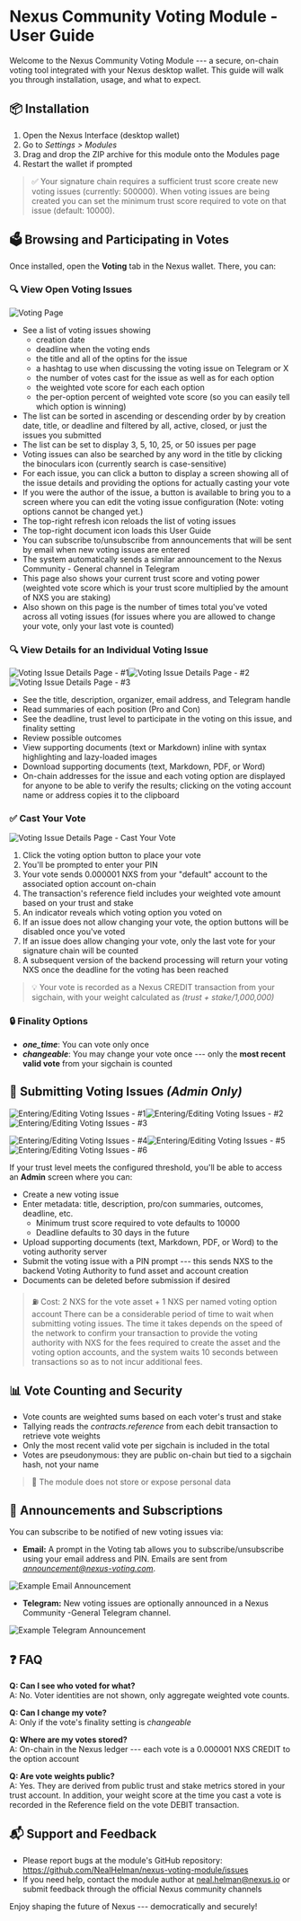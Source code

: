 # Nexus Community Voting Module - User Guide

Welcome to the Nexus Community Voting Module --- a secure, on-chain voting tool integrated with your Nexus desktop wallet. This guide will walk you through installation, usage, and what to expect.

## 📦 Installation

1.  Open the Nexus Interface (desktop wallet)
2.  Go to *Settings \> Modules*
3.  Drag and drop the ZIP archive for this module onto the Modules page
4.  Restart the wallet if prompted

> ✅ Your signature chain requires a sufficient trust score create new voting issues (currently: 500000).  When voting issues are being created you can set the minimum trust score required to vote on that issue (default: 10000).

## 🗳 Browsing and Participating in Votes

Once installed, open the **Voting** tab in the Nexus wallet. There, you can:

### 🔍 View Open Voting Issues

![Voting Page](https://raw.githubusercontent.com/NealHelman/nexus-voting-module/main/user_guide//screenshots/VotingPage.jpg)

- See a list of voting issues showing
  - creation date
  - deadline when the voting ends
  - the title and all of the optins for the issue
  - a hashtag to use when discussing the voting issue on Telegram or X
  - the number of votes cast for the issue as well as for each option
  - the weighted vote score for each each option
  - the per-option percent of weighted vote score (so you can easily tell which option is winning)
- The list can be sorted in ascending or descending order by by creation date, title, or deadline and filtered by all, active, closed, or just the issues you submitted
- The list can be set to display 3, 5, 10, 25, or 50 issues per page
- Voting issues can also be searched by any word in the title by clicking the binoculars icon (currently search is case-sensitive)
- For each issue, you can click a button to display a screen showing all of the issue details and providing the options for actually casting your vote
- If you were the author of the issue, a button is available to bring you to a screen where you can edit the voting issue configuration (Note: voting options cannot be changed yet.)
- The top-right refresh icon reloads the list of voting issues
- The top-right document icon loads this User Guide
- You can subscribe to/unsubscribe from announcements that will be sent by email when new voting issues are entered
- The system automatically sends a similar announcement to the Nexus Community - General channel in Telegram
- This page also shows your current trust score and voting power (weighted vote score which is your trust score multiplied by the amount of NXS you are staking)
- Also shown on this page is the number of times total you've voted across all voting issues (for issues where you are allowed to change your vote, only your last vote is counted)

### 🔍 View Details for an Individual Voting Issue

![Voting Issue Details Page - #1](https://raw.githubusercontent.com/NealHelman/nexus-voting-module/main/user_guide/screenshots/Issue-Details-Top.jpg)![Voting Issue Details Page - #2](https://raw.githubusercontent.com/NealHelman/nexus-voting-module/main/user_guide/screenshots/Issue-Details-Middle1.jpg)![Voting Issue Details Page - #3](https://raw.githubusercontent.com/NealHelman/nexus-voting-module/main/user_guide/screenshots/Issue-Details-Middle2.jpg)

- See the title, description, organizer, email address, and Telegram handle
- Read summaries of each position (Pro and Con)
- See the deadline, trust level to participate in the voting on this issue, and finality setting
- Review possible outcomes
- View supporting documents (text or Markdown) inline with syntax highlighting and lazy-loaded images
- Download supporting documents (text, Markdown, PDF, or Word)
- On-chain addresses for the issue and each voting option are displayed for anyone to be able to verify the results; clicking on the voting account name or address copies it to the clipboard

### ✅ Cast Your Vote

![Voting Issue Details Page - Cast Your Vote](./screenshots/Issue-Details-Bottom.jpg)

1.  Click the voting option button to place your vote
2.  You'll be prompted to enter your PIN
3.  Your vote sends 0.000001 NXS from your "default" account to the associated option account on-chain
4.  The transaction's reference field includes your weighted vote amount based on your trust and stake
5.  An indicator reveals which voting option you voted on
6.  If an issue does not allow changing your vote, the option buttons will be disabled once you've voted
7.  If an issue does allow changing your vote, only the last vote for your signature chain will be counted
7.  A subsequent version of the backend processing will return your voting NXS once the deadline for the voting has been reached

> 💡 Your vote is recorded as a Nexus CREDIT transaction from your sigchain, with your weight calculated as *(trust + stake/1,000,000)*

### 🔒 Finality Options

- *****one_time*****: You can vote only once
- *****changeable*****: You may change your vote once --- only the **most recent valid vote** from your sigchain is counted

## 🧾 Submitting Voting Issues *(Admin Only)*

![Entering/Editing Voting Issues - #1](https://raw.githubusercontent.com/NealHelman/nexus-voting-module/main/user_guide/screenshots/Enter-New-Voting-Issue-Top.jpg)![Entering/Editing Voting Issues - #2](https://raw.githubusercontent.com/NealHelman/nexus-voting-module/main/user_guide/screenshots/Enter-New-Voting-Issue-Middle.jpg)![Entering/Editing Voting Issues - #3](https://raw.githubusercontent.com/NealHelman/nexus-voting-module/main/user_guide//screenshots/Enter-New-Voting-Issue-Bottom.jpg)

![Entering/Editing Voting Issues - #4](https://raw.githubusercontent.com/NealHelman/nexus-voting-module/main/user_guide/screenshots/Edit-Voting-Issue-Top.jpg)![Entering/Editing Voting Issues - #5](https://raw.githubusercontent.com/NealHelman/nexus-voting-module/main/user_guide/screenshots/Edit-Voting-Issue-Supporting-Docs.jpg)![Entering/Editing Voting Issues - #6](https://raw.githubusercontent.com/NealHelman/nexus-voting-module/main/user_guide/screenshots/Edit-Voting-Issue-Options.jpg)

If your trust level meets the configured threshold, you'll be able to access an **Admin** screen where you can:

- Create a new voting issue
- Enter metadata: title, description, pro/con summaries, outcomes, deadline, etc.
  - Minimum trust score required to vote defaults to 10000
  - Deadline defaults to 30 days in the future
- Upload supporting documents (text, Markdown, PDF, or Word) to the voting authority server
- Submit the voting issue with a PIN prompt --- this sends NXS to the backend Voting Authority to fund asset and account creation
- Documents can be deleted before submission if desired

> ⛽ Cost: 2 NXS for the vote asset + 1 NXS per named voting option account
> There can be a considerable period of time to wait when submitting voting issues. The time it takes depends on the speed of the network to confirm your transaction to provide the voting authority with NXS for the fees required to create the asset and the voting option accounts, and the system waits 10 seconds between transactions so as to not incur additional fees.

## 📊 Vote Counting and Security

- Vote counts are weighted sums based on each voter's trust and stake
- Tallying reads the *contracts.reference* from each debit transaction to retrieve vote weights
- Only the most recent valid vote per sigchain is included in the total
- Votes are pseudonymous: they are public on-chain but tied to a sigchain hash, not your name

> 🔐 The module does not store or expose personal data

## 📢 Announcements and Subscriptions

You can subscribe to be notified of new voting issues via:

- **Email:** A prompt in the Voting tab allows you to subscribe/unsubscribe using your email address and PIN. Emails are sent from *announcement@nexus-voting.com*.

![Example Email Announcement](https://raw.githubusercontent.com/NealHelman/nexus-voting-module/main/user_guide/screenshots/Example-Email-Announcement.jpg)

- **Telegram:** New voting issues are optionally announced in a Nexus Community -General Telegram channel.

![Example Telegram Announcement](https://raw.githubusercontent.com/NealHelman/nexus-voting-module/main/user_guide/screenshots/Example-Telegram-Announcement.jpg)


## ❓ FAQ

**Q: Can I see who voted for what?**\
A: No. Voter identities are not shown, only aggregate weighted vote counts.

**Q: Can I change my vote?**\
A: Only if the vote's finality setting is *changeable*

**Q: Where are my votes stored?**\
A: On-chain in the Nexus ledger --- each vote is a 0.000001 NXS CREDIT to the option account

**Q: Are vote weights public?**\
A: Yes. They are derived from public trust and stake metrics stored in your trust account.  In addition, your weight score at the time you cast a vote is recorded in the Reference field on the vote DEBIT transaction.

## 📬 Support and Feedback

- Please report bugs at the module's GitHub repository: https://github.com/NealHelman/nexus-voting-module/issues
- If you need help, contact the module author at neal.helman@nexus.io or submit feedback through the official Nexus community channels

Enjoy shaping the future of Nexus --- democratically and securely!
